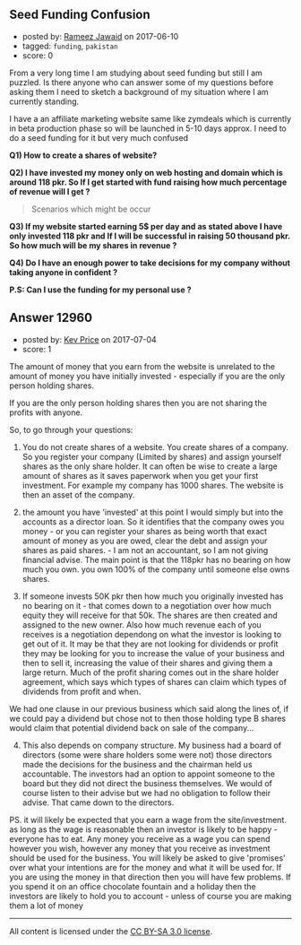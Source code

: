 ## Seed Funding Confusion

- posted by: [Rameez Jawaid](https://stackexchange.com/users/10996096/rameez-jawaid) on 2017-06-10
- tagged: `funding`, `pakistan`
- score: 0

From a very long time I am studying about seed funding but still I am puzzled. Is there anyone who can answer some of my questions before asking them I need to sketch a background of my situation where I am currently standing.

I have a an affiliate marketing website same like zymdeals which is currently in beta production phase so will be launched in 5-10 days approx. I need to do a seed funding for it but very much confused

**Q1) How to create a shares of website?**

**Q2) I have invested my money only on web hosting and domain which is around 118 pkr. So If I get started with fund raising how much percentage of revenue will I get ?**

> Scenarios which might be occur

**Q3) If my website started earning 5$ per day and as stated above I have only invested 118 pkr and If I will be successful in raising 50 thousand pkr. So how much will be my shares in revenue ?**

**Q4) Do I have an enough power to take decisions for my company without taking anyone in confident ?**

**P.S: Can I use the funding for my personal use ?**


## Answer 12960

- posted by: [Kev Price](https://stackexchange.com/users/1109274/kev-price) on 2017-07-04
- score: 1

The amount of money that you earn from the website is unrelated to the amount of money you have initially invested - especially if you are the only person holding shares.

If you are the only person holding shares then you are not sharing the profits with anyone.

So, to go through your questions:

 1. You do not create shares of a website. You create shares of a company. So you register your company (Limited by shares) and assign yourself shares as the only share holder. It can often be wise to create a large amount of shares as it saves paperwork when you get your first investment. For example my company has 1000 shares. The website is then an asset of the company.

 2. the amount you have 'invested' at this point I would simply but into the accounts as a director loan. So it identifies that the company owes you money - or you can register your shares as being worth that exact amount of money as you are owed, clear the debt and assign your shares as paid shares. - I am not an accountant, so I am not giving financial advise. The main point is that the 118pkr has no bearing on how much you own. you own 100% of the company until someone else owns shares.


 3. If someone invests 50K pkr then how much you originally invested has no bearing on it - that comes down to a negotiation over how much equity they will receive for that 50k. The shares are then created and assigned to the new owner.
Also how much revenue each of you receives is a negotiation dependong on what the investor is looking to get out of it. It may be that they are not looking for dividends or profit they may be looking for you to increase the value of your business and then to sell it, increasing the value of their shares and giving them a large return.
Much of the profit sharing comes out in the share holder agreement, which says which types of shares can claim which types of dividends from profit and when.

We had one clause in our previous business which said along the lines of, if we could pay a dividend but chose not to then those holding type B shares would claim that potential dividend back on sale of the company...

 4. This also depends on company structure. My business had a board of directors (some were share holders some were not) those directors made the decisions for the business and the chairman held us accountable. The investors had an option to appoint someone to the board but they did not direct the business themselves. We would of course listen to their advise but we had no obligation to follow their advise. That came down to the directors.

PS. it will likely be expected that you earn a wage from the site/investment. as long as the wage is reasonable then an investor is likely to be happy - everyone has to eat. Any money you receive as a wage you can spend however you wish, however any money that you receive as investment should be used for the business. You will likely be asked to give 'promises' over what your intentions are for the money and what it will be used for. If you are using the money in that direction then you will have few problems. If you spend it on an office chocolate fountain and a holiday then the investors are likely to hold you to account - unless of course you are making them a lot of money





---

All content is licensed under the [CC BY-SA 3.0 license](https://creativecommons.org/licenses/by-sa/3.0/).
